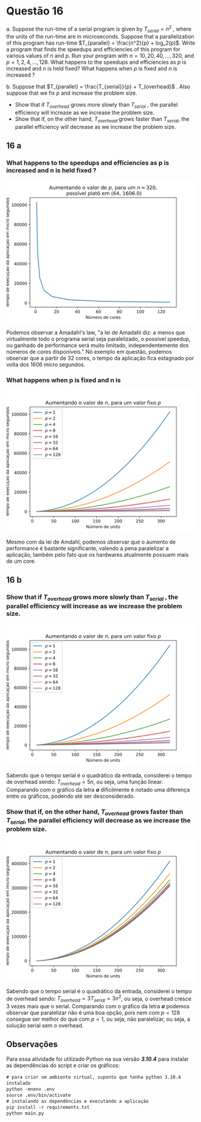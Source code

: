 # Questão 16

a. Suppose the run-time of a serial program is given by $T_{serial} = n^2$ , where the units of the run-time are in microseconds. Suppose that a parallelization of this program has run-time $T_{parallel} = \frac{n^2}{p} + log_2(p)$. Write a program that finds the speedups and efficiencies of this program for various values of n and p. Run your program with $n = 10, 20, 40, . . . , 320$, and $p = 1, 2, 4, . . . , 128$. What happens to the speedups and efficiencies as $p$ is increased and $n$ is held fixed? What happens when $p$ is fixed and $n$ is increased ?

b. Suppose that $T_{parallel} = \frac{T_{serial}}{p} + T_{overhead}$ . Also suppose that we fix $p$ and increase the problem size.   

- Show that if $T_{overhead}$ grows more slowly than $T_{serial}$ , the parallel
efficiency will increase as we increase the problem size.
- Show that if, on the other hand, $T_{overhead}$ grows faster than $T_{serial}$, the parallel efficiency will decrease as we increase the problem size.



## 16 a

### What happens to the speedups and efficiencies as p is increased and n is held fixed ?

![Tempo de execução por número de cores](16_a_n_fixed.svg)

Podemos observar a Amadahl's law, "a lei de Amadahl diz: a menos que virtualmente todo o programa serial seja paralelizado, o possível speedup, ou  ganhado de performance  será muito limitado, independentemente dos números de cores disponíveis." Nó exemplo em questão, podemos observar que a partir de
32 cores, o tempo da aplicação fica estagnado por volta dos 1606 micro segundos.


###  What happens when p is fixed and n is 

![Tempo de execução por número de units](16_a_p_fixed.svg)

Mesmo com da lei de Amdahl, podemos observar que o aumento de performance é bastante significante, valendo a pena paralelizar a aplicação, também pelo fato que os hardwares atualmente possuem mais
de um core.



## 16 b

### Show that if $T_{overhead}$ grows more slowly than $T_{serial}$ , the parallel efficiency will increase as we increase the problem size.

![](16_b_soft_overhead.svg)

Sabendo que o tempo serial é o quadrático da entrada, considerei o
tempo de overhead sendo: $T_{overhead} = 5n$, ou seja, uma função linear. Comparando com o gráfico da letra **_a_** dificilmente é notado uma diferença entre os gráficos, podendo até ser desconsiderado.


### Show that if, on the other hand, $T_{overhead}$ grows faster than $T_{serial}$, the parallel efficiency will decrease as we increase the problem size.

![](16_b_hard_overhead.svg)

Sabendo que o tempo serial é o quadrático da entrada, considerei o
tempo de overhead sendo: $T_{overhead} = 3T_{serial} = 3n^2$, ou seja, o overhead cresce 3 vezes mais que o serial. Comparando com o gráfico da letra **_a_**  podemos observar que paralelizar não é uma boa opção, pois
nem com $p =128$ consegue ser melhor do que com $p =1$, ou seja, não paralelizar, ou seja, a solução serial sem o overhead.


## Observações

Para essa atividade foi utilizado Python na sua versão **_3.10.4_**
para instalar as dependências do script e criar os gráficos:

```shell
# para criar um ambiente virtual, suponto que tenha python 3.10.4 instalado
python -mnenv .env
source .env/bin/activate
# instalando as dependências e executando a aplicação
pip install -r requirements.txt
python main.py
```